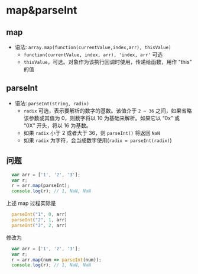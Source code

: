 # map&parseInt

## map

* 语法: `array.map(function(currentValue,index,arr), thisValue)`
  * `function(currentValue, index, arr), 'index, arr'` 可选
  * `thisValue`，可选。对象作为该执行回调时使用，传递给函数，用作 "this" 的值

## parseInt

* 语法: `parseInt(string, radix)`
  * `radix` 可选，表示要解析的数字的基数。该值介于 `2 ~ 36` 之间，如果省略该参数或其值为 0，则数字将以 10 为基础来解析。如果它以 “0x” 或 “0X” 开头，将以 16 为基数。
  * 如果 `radix` 小于 2 或者大于 36，则 `parseInt()` 将返回 `NaN`
  * 如果 `radix` 为字符，会当成数字使用(`radix = parseInt(radix)`)

## 问题

  ```js
    var arr = ['1', '2', '3'];
    var r;
    r = arr.map(parseInt);
    console.log(r); // 1, NaN, NaN
  ```

  上述 map 过程实际是

  ```js
    parseInt("1", 0, arr)
    parseInt("2", 1, arr)
    parseInt("3", 2, arr)
  ```
  
  修改为

  ```js
    var arr = ['1', '2', '3'];
    var r;
    r = arr.map(num => parseInt(num));
    console.log(r); // 1, NaN, NaN
  ```
